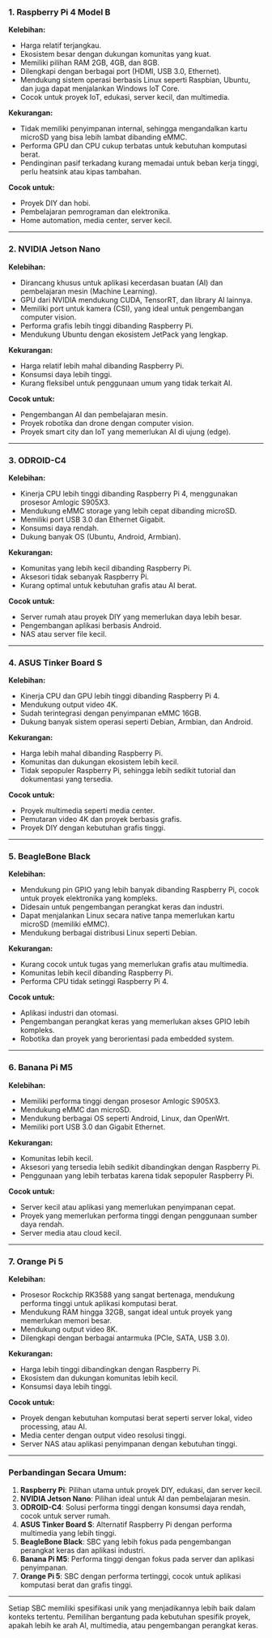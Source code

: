 ### **1. Raspberry Pi 4 Model B**
**Kelebihan:**
- Harga relatif terjangkau.
- Ekosistem besar dengan dukungan komunitas yang kuat.
- Memiliki pilihan RAM 2GB, 4GB, dan 8GB.
- Dilengkapi dengan berbagai port (HDMI, USB 3.0, Ethernet).
- Mendukung sistem operasi berbasis Linux seperti Raspbian, Ubuntu, dan juga dapat menjalankan Windows IoT Core.
- Cocok untuk proyek IoT, edukasi, server kecil, dan multimedia.

**Kekurangan:**
- Tidak memiliki penyimpanan internal, sehingga mengandalkan kartu microSD yang bisa lebih lambat dibanding eMMC.
- Performa GPU dan CPU cukup terbatas untuk kebutuhan komputasi berat.
- Pendinginan pasif terkadang kurang memadai untuk beban kerja tinggi, perlu heatsink atau kipas tambahan.

**Cocok untuk:**
- Proyek DIY dan hobi.
- Pembelajaran pemrograman dan elektronika.
- Home automation, media center, server kecil.

---

### **2. NVIDIA Jetson Nano**
**Kelebihan:**
- Dirancang khusus untuk aplikasi kecerdasan buatan (AI) dan pembelajaran mesin (Machine Learning).
- GPU dari NVIDIA mendukung CUDA, TensorRT, dan library AI lainnya.
- Memiliki port untuk kamera (CSI), yang ideal untuk pengembangan computer vision.
- Performa grafis lebih tinggi dibanding Raspberry Pi.
- Mendukung Ubuntu dengan ekosistem JetPack yang lengkap.

**Kekurangan:**
- Harga relatif lebih mahal dibanding Raspberry Pi.
- Konsumsi daya lebih tinggi.
- Kurang fleksibel untuk penggunaan umum yang tidak terkait AI.

**Cocok untuk:**
- Pengembangan AI dan pembelajaran mesin.
- Proyek robotika dan drone dengan computer vision.
- Proyek smart city dan IoT yang memerlukan AI di ujung (edge).

---

### **3. ODROID-C4**
**Kelebihan:**
- Kinerja CPU lebih tinggi dibanding Raspberry Pi 4, menggunakan prosesor Amlogic S905X3.
- Mendukung eMMC storage yang lebih cepat dibanding microSD.
- Memiliki port USB 3.0 dan Ethernet Gigabit.
- Konsumsi daya rendah.
- Dukung banyak OS (Ubuntu, Android, Armbian).

**Kekurangan:**
- Komunitas yang lebih kecil dibanding Raspberry Pi.
- Aksesori tidak sebanyak Raspberry Pi.
- Kurang optimal untuk kebutuhan grafis atau AI berat.

**Cocok untuk:**
- Server rumah atau proyek DIY yang memerlukan daya lebih besar.
- Pengembangan aplikasi berbasis Android.
- NAS atau server file kecil.

---

### **4. ASUS Tinker Board S**
**Kelebihan:**
- Kinerja CPU dan GPU lebih tinggi dibanding Raspberry Pi 4.
- Mendukung output video 4K.
- Sudah terintegrasi dengan penyimpanan eMMC 16GB.
- Dukung banyak sistem operasi seperti Debian, Armbian, dan Android.

**Kekurangan:**
- Harga lebih mahal dibanding Raspberry Pi.
- Komunitas dan dukungan ekosistem lebih kecil.
- Tidak sepopuler Raspberry Pi, sehingga lebih sedikit tutorial dan dokumentasi yang tersedia.

**Cocok untuk:**
- Proyek multimedia seperti media center.
- Pemutaran video 4K dan proyek berbasis grafis.
- Proyek DIY dengan kebutuhan grafis tinggi.

---

### **5. BeagleBone Black**
**Kelebihan:**
- Mendukung pin GPIO yang lebih banyak dibanding Raspberry Pi, cocok untuk proyek elektronika yang kompleks.
- Didesain untuk pengembangan perangkat keras dan industri.
- Dapat menjalankan Linux secara native tanpa memerlukan kartu microSD (memiliki eMMC).
- Mendukung berbagai distribusi Linux seperti Debian.

**Kekurangan:**
- Kurang cocok untuk tugas yang memerlukan grafis atau multimedia.
- Komunitas lebih kecil dibanding Raspberry Pi.
- Performa CPU tidak setinggi Raspberry Pi 4.

**Cocok untuk:**
- Aplikasi industri dan otomasi.
- Pengembangan perangkat keras yang memerlukan akses GPIO lebih kompleks.
- Robotika dan proyek yang berorientasi pada embedded system.

---

### **6. Banana Pi M5**
**Kelebihan:**
- Memiliki performa tinggi dengan prosesor Amlogic S905X3.
- Mendukung eMMC dan microSD.
- Mendukung berbagai OS seperti Android, Linux, dan OpenWrt.
- Memiliki port USB 3.0 dan Gigabit Ethernet.

**Kekurangan:**
- Komunitas lebih kecil.
- Aksesori yang tersedia lebih sedikit dibandingkan dengan Raspberry Pi.
- Penggunaan yang lebih terbatas karena tidak sepopuler Raspberry Pi.

**Cocok untuk:**
- Server kecil atau aplikasi yang memerlukan penyimpanan cepat.
- Proyek yang memerlukan performa tinggi dengan penggunaan sumber daya rendah.
- Server media atau cloud kecil.

---

### **7. Orange Pi 5**
**Kelebihan:**
- Prosesor Rockchip RK3588 yang sangat bertenaga, mendukung performa tinggi untuk aplikasi komputasi berat.
- Mendukung RAM hingga 32GB, sangat ideal untuk proyek yang memerlukan memori besar.
- Mendukung output video 8K.
- Dilengkapi dengan berbagai antarmuka (PCIe, SATA, USB 3.0).

**Kekurangan:**
- Harga lebih tinggi dibandingkan dengan Raspberry Pi.
- Ekosistem dan dukungan komunitas lebih kecil.
- Konsumsi daya lebih tinggi.

**Cocok untuk:**
- Proyek dengan kebutuhan komputasi berat seperti server lokal, video processing, atau AI.
- Media center dengan output video resolusi tinggi.
- Server NAS atau aplikasi penyimpanan dengan kebutuhan tinggi.

---

### **Perbandingan Secara Umum:**
1. **Raspberry Pi**: Pilihan utama untuk proyek DIY, edukasi, dan server kecil.
2. **NVIDIA Jetson Nano**: Pilihan ideal untuk AI dan pembelajaran mesin.
3. **ODROID-C4**: Solusi performa tinggi dengan konsumsi daya rendah, cocok untuk server rumah.
4. **ASUS Tinker Board S**: Alternatif Raspberry Pi dengan performa multimedia yang lebih tinggi.
5. **BeagleBone Black**: SBC yang lebih fokus pada pengembangan perangkat keras dan aplikasi industri.
6. **Banana Pi M5**: Performa tinggi dengan fokus pada server dan aplikasi penyimpanan.
7. **Orange Pi 5**: SBC dengan performa tertinggi, cocok untuk aplikasi komputasi berat dan grafis tinggi.

---

Setiap SBC memiliki spesifikasi unik yang menjadikannya lebih baik dalam konteks tertentu. Pemilihan bergantung pada kebutuhan spesifik proyek, apakah lebih ke arah AI, multimedia, atau pengembangan perangkat keras.
